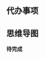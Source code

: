 ## 代办事项
<ToDos  title="快速学习Nuxt.js"/>
<ToDos  title="全局css文件修改"/>
<ToDos  title="md文档图片添加懒加载功能"/>

## 思维导图

<MindMap :data="mindMapData" />

<script setup>
const mindMapData = {
  name: "Web",
  children: [
    {
      name: "前端",
      children: [
        { name: "HTML5" },
        { name: "CSS3",
            children: [
            { name: "SCSS" },
            { name: "..." },
          ],
         },
        {
          name: "JavaScript",
          children: [
            { name: "ECMAScript" },
            { name: "TypeScript" },
            { name: "Vue",
                children: [
            { name: "Vue2" },
            { name: "Vue3" ,},

          ],
             },
            { name: "Uniapp" },
            { name: "React" },
          ],
        },
      ],
    },
    {
      name: "后端",
      children: [
        { name: "Node.js" },
        { name: "Java" },
        { name: "SQL Server" },
        { name: "My SQL" },
        { name: "MongDB" },
      ],
    },
     {
      name: "其他",
      children: [
        { name: "Git/Github" },
        { name: "Docker" },
        { name: "Electron" },
        {name:'Nginx'}

      ],
    },
  ],
};
</script>

**待完成**
